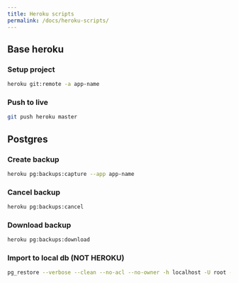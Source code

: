 ```yaml
---
title: Heroku scripts
permalink: /docs/heroku-scripts/
---
```

## Base heroku
### Setup project
```bash
heroku git:remote -a app-name
```

### Push to live
```bash
git push heroku master
```

## Postgres
### Create backup
```bash
heroku pg:backups:capture --app app-name
```

### Cancel backup
```bash
heroku pg:backups:cancel
```

### Download backup
```bash
heroku pg:backups:download
```

### Import to local db (NOT HEROKU)
```bash
pg_restore --verbose --clean --no-acl --no-owner -h localhost -U root -d database-name file-to-import
```
